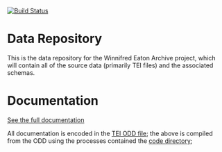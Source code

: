 [![Build Status](https://travis-ci.com/winnifredeatonarchive/wea_data.svg?branch=master)](https://travis-ci.com/winnifredeatonarchive/wea_data)

# Data Repository

This is the data repository for the Winnifred Eaton Archive project, which will contain all of the source data (primarily TEI files) and the associated schemas.





# Documentation

[See the full documentation](https://winnifredeatonarchive.github.io/wea/documentation.html)

All documentation is encoded in the [TEI ODD file](sch/wea.odd); the above is compiled from the ODD using the processes contained the [code directory](code);
   
  